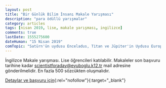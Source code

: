```yaml
---
layout: post
title: "Bir Günlük Bilim İnsanı Makale Yarışması"
description: "para ödüllü yarışmalar"
category: articles
tags: [nisan 2019, lise, makale yarışması, ingilizce]
comments: true
lastDate: 1555275600
dateHuman: "15 Nisan 2019"
comTopic: "Satürn'ün uydusu Enceladus, Titan ve Jüpiter'in Uydusu Europa'yı inceleyerek, başka bir uzay aracıyla bu uydulardan hangisini seçip, daha fazla bilgi edinmeliyiz?"
---
```


İngilizce Makale yarışması. Lise öğrencileri katılabilir.
Makaleler son başvuru tarihine kadar scientistforaday@eyuboglu.k12.tr mail adresine gönderilmelidir.
En fazla 500 sözcükten oluşmalıdır.

[Detaylar ve başvuru için](http://yegitek.meb.gov.tr/meb_iys_dosyalar/2019_03/20114158_2308.pdf?utm_source=edebiyatyarismalari.com&utm_medium=affiliate&utm_campaign=cpc){:rel="nofollow"}{:target="_blank"}
